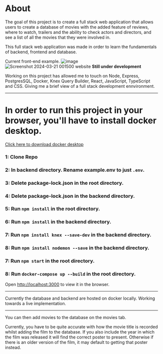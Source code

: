 # About
The goal of this project is to create a full stack web application that allows users to create a database of movies with the added feature of reviews, where to watch, trailers and the ability to check actors and directors, and see a list of all the movies that they were involved in.

This full stack web application was made in order to learn the fundamentals of backend, frontend and database.

Current front-end example. 
![image](https://github.com/BrendanMcGaw/movie_database/assets/46087405/339925c8-fe39-49d2-93ac-f96eb93fa644)
![Screenshot 2024-03-21 001500 website](https://github.com/BrendanMcGaw/movie_database/assets/46087405/4b61b3ef-32d4-45a1-aa74-15ca769b0537)
**Still under development**

Working on this project has allowed me to touch on Node, Express, PostgresSQL, Docker, Knex Query Builder, React, JavaScript, TypeScript and CSS. 
Giving me a brief view of a full stack development ennvironment.

------------------------------------------------------------------------------------------------------------------------------------------------------------------------------

# In order to run this project in your browser, you'll have to install docker desktop.
[Click here to download docker desktop](https://desktop.docker.com/win/main/amd64/Docker%20Desktop%20Installer.exe?utm_source=docker&utm_medium=webreferral&utm_campaign=dd-smartbutton&utm_location=module&_gl=1*1y021gy*_ga*MTU1Njk4MjY5LjE3MTAxNjA4NDY.*_ga_XJWPQMJYHQ*MTcxMzI2NTczNC4zLjEuMTcxMzI2NTczNS41OS4wLjA)


### 1: Clone Repo 
### 2: In backend directory. Rename example.env to just `.env`.
### 3: Delete package-lock.json in the root directory. 
### 4: Delete package-lock.json in the backend directory.
### 5: Run `npm install` in the root directory.
### 6: Run `npm install` in the backend directory.
### 7: Run `npm install knex --save-dev` in the backend directory.
### 8: Run `npm install nodemon --save` in the backend directory.
### 7: Run `npm start` in the root directory.
### 8: Run `docker-compose up --build` in the root directory.

Open [http://localhost:3000](http://localhost:3000) to view it in the browser.

------------------------------------------------------------------------------------------------------------------------------------------------------------------------------

Currently the database and backend are hosted on docker locally.
Working towards a live implementation.

------------------------------------------------------------------------------------------------------------------------------------------------------------------------------

You can then add movies to the database on the movies tab.

Currently, you have to be quite accurate with how the movie title is recorded whilst adding the film to the database.
If you also include the year in which the film was released it will find the correct poster to present. Otherwise if there is an older version of the film, it may default to getting that poster instead.


